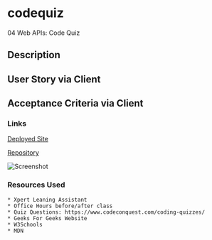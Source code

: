 # codequiz
04 Web APIs: Code Quiz

## Description


## User Story via Client



## Acceptance Criteria via Client




### Links


[Deployed Site](https://catxcoding.github.io/codequiz)

[Repository](https://github.com/catxcoding/codequiz)

![Screenshot](screenshot.png)



### Resources Used

```
* Xpert Leaning Assistant
* Office Hours before/after class
* Quiz Questions: https://www.codeconquest.com/coding-quizzes/
* Geeks For Geeks Website
* W3Schools
* MDN
```